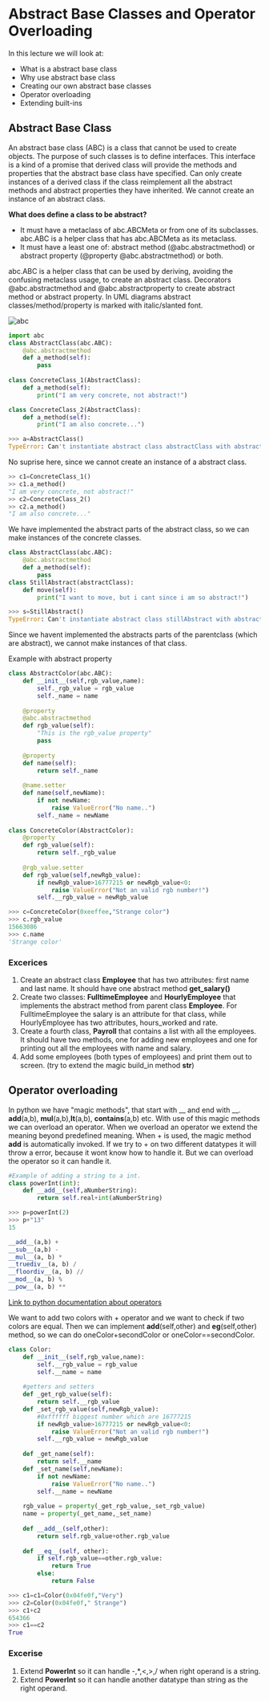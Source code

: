 # Abstract Base Classes and Operator Overloading

In this lecture we will look at:
- What is a abstract base class
- Why use abstract base class
- Creating our own abstract base classes
- Operator overloading
- Extending built-ins


## Abstract Base Class
An abstract base class (ABC) is a class that cannot be used to create objects. The purpose of such classes is to define interfaces. 
This interface is a kind of a promise that derived class will provide the methods and properties that the abstract base class have specified. 
Can only create instances of a derived class if the class reimplement all the abstract methods and abstract properties they have inherited. We cannot create an instance of an abstract class.

**What does define a class to be abstract?**
- It must have a metaclass of abc.ABCMeta or from one of its subclasses. abc.ABC is a helper class that has abc.ABCMeta as its metaclass.
- It must have a least one of: abstract method (@abc.abstractmethod) or abstract property (@property @abc.abstractmethod) or both.

abc.ABC is a helper class that can be used by deriving, avoiding the confusing metaclass usage, to create an abstract class. Decorators @abc.abstractmethod and @abc.abstractproperty to create abstract method or abstract property. In UML diagrams abstract classes/method/property is marked with italic/slanted font.


![abc](https://user-images.githubusercontent.com/97092780/153901267-13eb9ab0-4c88-4940-9573-219ed647b149.png)



```python
import abc
class AbstractClass(abc.ABC):
    @abc.abstractmethod
    def a_method(self):
        pass
        
class ConcreteClass_1(AbstractClass):
    def a_method(self):
        print("I am very concrete, not abstract!")

class ConcreteClass_2(AbstractClass):
    def a_method(self):
        print("I am also concrete...")
```
```python 
>>> a=AbstractClass()
TypeError: Can't instantiate abstract class abstractClass with abstract method a_method
```
No suprise here, since we cannot create an instance of a abstract class.
```python 
>> c1=ConcreteClass_1()
>> c1.a_method()
"I am very concrete, not abstract!"
>> c2=ConcreteClass_2()
>> c2.a_method()
"I am also concrete..."
```
We have implemented the abstract parts of the abstract class, so we can make instances of the concrete classes.
```python
class AbstractClass(abc.ABC):   
    @abc.abstractmethod
    def a_method(self):
        pass
class StillAbstract(abstractClass):
    def move(self):
        print("I want to move, but i cant since i am so abstract!")
```
```python 
>>> s=StillAbstract()
TypeError: Can't instantiate abstract class stillAbstract with abstract method a_method
```
Since we havent implemented the abstracts parts of the parentclass (which are abstract), we cannot make instances of that class.

Example with abstract property
```python
class AbstractColor(abc.ABC):
    def __init__(self,rgb_value,name):
        self._rgb_value = rgb_value
        self._name = name
    
    @property
    @abc.abstractmethod
    def rgb_value(self):
        "This is the rgb_value property"
        pass
        
    @property
    def name(self):
        return self._name
    
    @name.setter
    def name(self,newName):
        if not newName:
            raise ValueError("No name..")
        self._name = newName
        
class ConcreteColor(AbstractColor):   
    @property
    def rgb_value(self):
        return self._rgb_value
    
    @rgb_value.setter
    def rgb_value(self,newRgb_value):
        if newRgb_value>16777215 or newRgb_value<0:
            raise ValueError("Not an valid rgb number!")
        self.__rgb_value = newRgb_value
```
```python
>>> c=ConcreteColor(0xeeffee,"Strange color")
>>> c.rgb_value
15663086
>>> c.name
'Strange color'
```
### Excerices
1. Create an abstract class **Employee** that has two attributes: first name and last name. It should have one abstract method **get_salary()**
2. Create two classes: **FulltimeEmployee** and **HourlyEmployee** that implements the abstract method from parent class **Employee**. For FulltimeEmployee the salary is an attribute for that class, while HourlyEmployee has two attributes, hours_worked and rate.
3. Create a fourth class, **Payroll** that contains a list with all the employees. It should have two methods, one for adding new employees and one for printing out all the employees with name and salary.
4. Add some employees (both types of employees) and print them out to screen. (try to extend the magic build_in method __str__)


## Operator overloading
In python we have "magic methods", that start with __ and end with __. __add__(a,b), __mul__(a,b),__lt__(a,b), __contains__(a,b) etc. With use of this magic methods we can overload an operator. When we overload an operator we extend the meaning beyond predefined meaning. When + is used, the magic method __add__ is automatically invoked. If we try to + on two different datatypes it will throw a error, because it wont know how to handle it. But we can overload the operator so it can handle it.
```python
#Example of adding a string to a int.
class powerInt(int):
    def __add__(self,aNumberString):
        return self.real+int(aNumberString)
```
```python
>>> p=powerInt(2)
>>> p+"13"
15
```
```python
__add__(a,b) +
__sub__(a,b) -
__mul__(a, b) *
__truediv__(a, b) /
__floordiv__(a, b) //
__mod__(a, b) %
__pow__(a, b) **
```
[Link to python documentation about operators](https://docs.python.org/3/library/operator.html)

We want to add two colors with + operator and we want to check if two colors are equal. Then we can implement __add__(self,other) and __eg__(self,other) method, so we can do oneColor+secondColor or oneColor==secondColor.
```python
class Color:
    def __init__(self,rgb_value,name):
        self.__rgb_value = rgb_value
        self.__name = name
        
    #getters and setters
    def _get_rgb_value(self):
        return self.__rgb_value
    def _set_rgb_value(self,newRgb_value):
        #0xffffff biggest number which are 16777215 
        if newRgb_value>16777215 or newRgb_value<0:
            raise ValueError("Not an valid rgb number!")
        self.__rgb_value = newRgb_value
        
    def _get_name(self):
        return self.__name
    def _set_name(self,newName):
        if not newName:
            raise ValueError("No name..")
        self.__name = newName
        
    rgb_value = property(_get_rgb_value,_set_rgb_value)
    name = property(_get_name,_set_name)
    
    def __add__(self,other):
        return self.rgb_value+other.rgb_value
    
    def __eq__(self, other):
        if self.rgb_value==other.rgb_value:
            return True
        else:
            return False
```
```python 
>>> c1=c1=Color(0x04fe0f,"Very")
>>> c2=Color(0x04fe0f," Strange")
>>> c1+c2
654366
>>> c1==c2
True
```


### Excerise
1. Extend **PowerInt** so it can handle -,*,<,>,/ when right operand is a string. 
2. Extend **PowerInt** so it can handle another datatype than string as the right operand.

